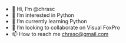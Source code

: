 - 👋 Hi, I’m @chrasc
- 👀 I’m interested in Python
- 🌱 I’m currently learning Python
- 💞️ I’m looking to collaborate on Visual FoxPro
- 📫 How to reach me chrasc@gmail.com

<!---
chrasc/chrasc is a ✨ special ✨ repository because its `README.md` (this file) appears on your GitHub profile.
You can click the Preview link to take a look at your changes.
--->

